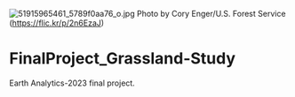 ![51915965461_5789f0aa76_o.jpg](attachment:6929bd51-09a7-4e5a-9f85-12064d3768f5.jpg)
Photo by Cory Enger/U.S. Forest Service (https://flic.kr/p/2n6EzaJ) 
# FinalProject_Grassland-Study
Earth Analytics-2023 final project.  
